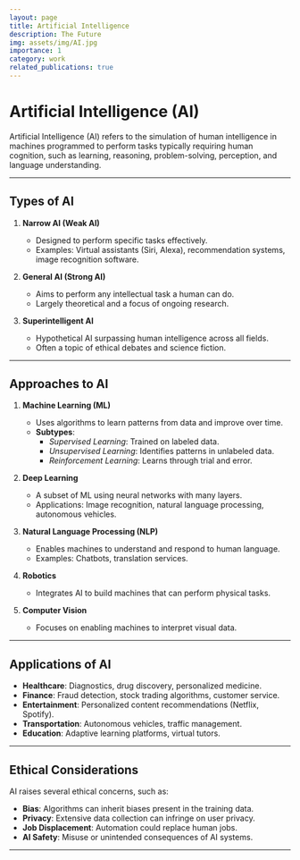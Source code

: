 ```yaml
---
layout: page
title: Artificial Intelligence
description: The Future
img: assets/img/AI.jpg
importance: 1
category: work
related_publications: true
---
```


# Artificial Intelligence (AI)

Artificial Intelligence (AI) refers to the simulation of human intelligence in machines programmed to perform tasks typically requiring human cognition, such as learning, reasoning, problem-solving, perception, and language understanding.

---

## **Types of AI**
1. **Narrow AI (Weak AI)**  
   - Designed to perform specific tasks effectively.  
   - Examples: Virtual assistants (Siri, Alexa), recommendation systems, image recognition software.

2. **General AI (Strong AI)**  
   - Aims to perform any intellectual task a human can do.  
   - Largely theoretical and a focus of ongoing research.

3. **Superintelligent AI**  
   - Hypothetical AI surpassing human intelligence across all fields.  
   - Often a topic of ethical debates and science fiction.

---

## **Approaches to AI**
1. **Machine Learning (ML)**  
   - Uses algorithms to learn patterns from data and improve over time.  
   - **Subtypes**:  
     - *Supervised Learning*: Trained on labeled data.  
     - *Unsupervised Learning*: Identifies patterns in unlabeled data.  
     - *Reinforcement Learning*: Learns through trial and error.

2. **Deep Learning**  
   - A subset of ML using neural networks with many layers.  
   - Applications: Image recognition, natural language processing, autonomous vehicles.

3. **Natural Language Processing (NLP)**  
   - Enables machines to understand and respond to human language.  
   - Examples: Chatbots, translation services.

4. **Robotics**  
   - Integrates AI to build machines that can perform physical tasks.

5. **Computer Vision**  
   - Focuses on enabling machines to interpret visual data.

---

## **Applications of AI**
- **Healthcare**: Diagnostics, drug discovery, personalized medicine.  
- **Finance**: Fraud detection, stock trading algorithms, customer service.  
- **Entertainment**: Personalized content recommendations (Netflix, Spotify).  
- **Transportation**: Autonomous vehicles, traffic management.  
- **Education**: Adaptive learning platforms, virtual tutors.

---

## **Ethical Considerations**
AI raises several ethical concerns, such as:
- **Bias**: Algorithms can inherit biases present in the training data.  
- **Privacy**: Extensive data collection can infringe on user privacy.  
- **Job Displacement**: Automation could replace human jobs.  
- **AI Safety**: Misuse or unintended consequences of AI systems.

---
